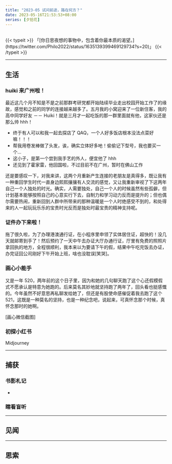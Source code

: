 ```yaml
---
title: "2023-05 试问前途，路在何方？"
date: 2023-05-16T21:53:53+08:00
series: [夕拾花]
---
```


<br />
{{< typeit >}}
「[你日思夜想的事物中，包含着你最本质的渴望。](https://twitter.com/Philo2022/status/1635139399469129734?s=20)」
{{< /typeit >}}

---

## 生活

### huiki 来广州啦！

最近这几个月不知是不是之前那群考研党都开始陆续毕业走出校园开始工作了的缘故，感觉和之前的同学的连接越来越多了。五月我的小窝迎来了一位新住客，我的高中同学好友 －－ Huiki！就是三月才一起吃饭的那一群里面就有他，这家伙还是那么帅 hhh！

- 终于有人可以和我一起去探店了 QAQ，一个人好多饭店根本没法点菜好嘛！！！
- 帮我用卷发棒做了头发，诶，确实立体好多吔！偷偷记下型号，我也要买一个...
- 这小子，是第一个尝到我手艺的外人，便宜他了 hhh
- 还见到了霍家雷，他回国啦，不过目前不在广州，暂时在佛山工作

还是要感叹一下，对我来讲，这两个月重新产生连接的老朋友是真得多，既让我有一种重回学生时代一直身边熙熙攘攘有人交流的感觉，又让我重新审视了下这两年自己一个人独处的时光。确实，人需要独处，自己一个人的时候虽然有些孤僻，但计划基本能够按照自己的心意实行下去，自制力和学习动力反而是提升的；但也偶尔需要热闹，重新回到人群中所带来的那种温暖是一个人时绝感受不到的，和处得来的人一起玩玩乐乐的宝贵时光反而是独处时最宝贵的精神支持呢。

### 证件办下来啦！

拖了很久啦，为了办理港澳通行证，在小程序里申领了实体居住证，超快的！没几天就邮寄到手了！然后预约了一天中午去办证大厅办通行证，厅里有免费的照照片拿回执的地方，全程很顺利，我本来以为要请下午的假，结果中午吃完饭去办证，办完证回公司刚好下午开始上班，啥也没耽误[笑哭]。

### 画心小能手

又是一年 520，两年前的这个日子里，因为和她的几句聊天跑了这个心还假模假式不愿承认是特意为她跑的。后来莫名其妙地就坚持跑了两年了，回头看也挺感慨的。今年虽然不好意思再私聊发给她了，但还是有股使命感催促着我去跑了这个 521，这既是一种莫名的坚持，也是一种纪念吧，说起来，可真怀念那个时候，真怀念那时的她啊。

[画心微信截图]

### 初探小红书

Midjourney

---

## 捕获

### 书影札记

-

### 瞎看盲听

---

## 见闻

---

## 思索
